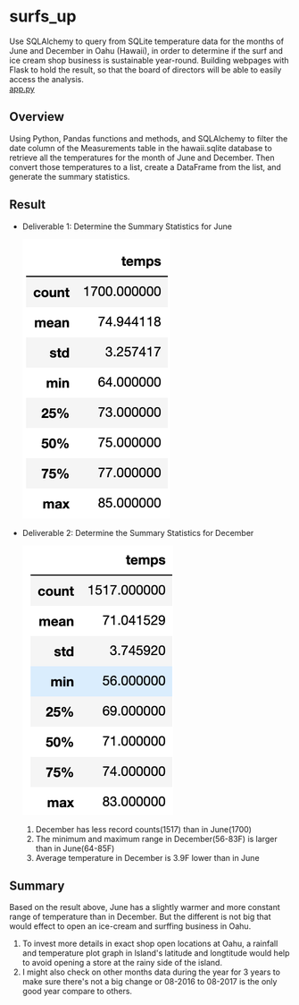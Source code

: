 # surfs_up
Use SQLAlchemy to query from SQLite temperature data for the months of June and December in Oahu (Hawaii), in order to determine if the surf and ice cream shop business is sustainable year-round. Building webpages with Flask to hold the result, so that the board of directors will be able to easily access the analysis.<br>
<a href = "https://github.com/angelnga/surfs_up/blob/main/app.py"> app.py </a>
## Overview
Using Python, Pandas functions and methods, and SQLAlchemy to filter the date column of the Measurements table in the hawaii.sqlite database to retrieve all the temperatures for the month of June and December. Then convert those temperatures to a list, create a DataFrame from the list, and generate the summary statistics.
  
## Result
- Deliverable 1: Determine the Summary Statistics for June<br>
  
  ![Jun](JuneTemperatures.png)<br>
  
- Deliverable 2: Determine the Summary Statistics for December<br>
  
  ![Dec](DecemberTemperatures.png)<br>
  1. December has less record counts(1517) than in June(1700)
  2. The minimum and maximum range in December(56-83F) is larger than in June(64-85F)
  3. Average temperature in December is 3.9F lower than in June

## Summary 

Based on the result above, June has a slightly warmer and more constant range of temperature than in December. But the different is not big that would effect to open an ice-cream and surffing business in Oahu. 

1. To invest more details in exact shop open locations at Oahu, a rainfall and temperature plot graph in lsland's latitude and longtitude would help to avoid opening a store at the rainy side of the island. 
2. I might also check on other months data during the year for 3 years to make sure there's not a big change or 08-2016 to 08-2017 is the only good year compare to others. 
